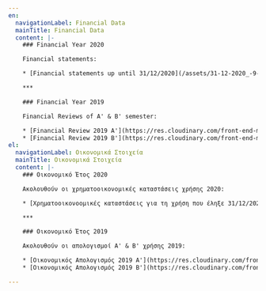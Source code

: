 ```yaml
---
en:
  navigationLabel: Financial Data
  mainTitle: Financial Data
  content: |-
    ### Financial Year 2020

    Financial statements:

    * [Financial statements up until 31/12/2020](/assets/31-12-2020_-9-46.pdf "Preview")

    ***

    ### Financial Year 2019

    Financial Reviews of Α' & Β' semester:

    * [Financial Review 2019 A'](https://res.cloudinary.com/front-end-matters/image/upload/v1630830470/hellenic-space-center/financial_review_2019_A.pdf)
    * [Financial Review 2019 B'](https://res.cloudinary.com/front-end-matters/image/upload/v1630830476/hellenic-space-center/financial_review_2019_B.pdf)
el:
  navigationLabel: Οικονομικά Στοιχεία
  mainTitle: Οικονομικά Στοιχεία
  content: |-
    ### Οικονομικό Έτος 2020

    Ακολουθούν οι χρηματοοικονομικές καταστάσεις χρήσης 2020:

    * [Χρηματοοικονοομικές καταστάσεις για τη χρήση που έληξε 31/12/2020](/assets/31-12-2020_-9-46.pdf "Παρουσίαση")

    ***

    ### Οικονομικό Έτος 2019

    Ακολουθούν οι απολογισμοί Α' & Β' χρήσης 2019:

    * [Οικονομικός Απολογισμός 2019 A'](https://res.cloudinary.com/front-end-matters/image/upload/v1630830470/hellenic-space-center/financial_review_2019_A.pdf)
    * [Οικονομικός Απολογισμός 2019 B'](https://res.cloudinary.com/front-end-matters/image/upload/v1630830476/hellenic-space-center/financial_review_2019_B.pdf)

---
```

